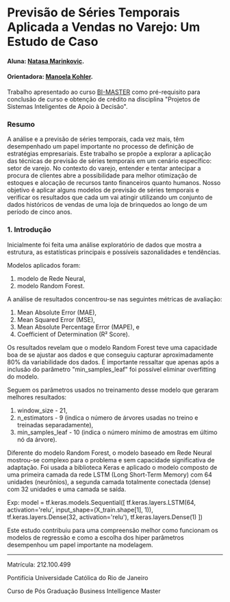  
# Previsão de Séries Temporais Aplicada a Vendas no Varejo: Um Estudo de Caso

#### Aluna: [Natasa Marinkovic](https://github.com/natasariobgd).
#### Orientadora: [Manoela Kohler](https://github.com/manoelakohler).

Trabalho apresentado ao curso [BI-MASTER](https://ica.puc-rio.ai/bi-master) como pré-requisito para conclusão de curso e obtenção de crédito na disciplina "Projetos de Sistemas Inteligentes de Apoio à Decisão".

### Resumo

A análise e a previsão de séries temporais, cada vez mais, têm desempenhado um papel importante no processo de definição de estratégias empresariais.
Este trabalho se propõe a explorar a aplicação das técnicas de previsão de séries temporais em um cenário específico: setor de varejo.
No contexto do varejo, entender e tentar antecipar a procura de clientes abre a possibilidade para melhor otimização de estoques e alocação de recursos tanto financeiros quanto humanos.
Nosso objetivo é aplicar alguns modelos de previsão de séries temporais e verificar os resultados que cada um vai atingir utilizando um conjunto de dados históricos de vendas de uma loja de brinquedos ao longo de um período de cinco anos.

   
### 1. Introdução

Inicialmente foi feita uma análise exploratório de dados que mostra a estrutura, as estatísticas principais e possíveis sazonalidades e tendências.

Modelos aplicados foram:

1.	modelo de Rede Neural,
2.	modelo Random Forest.

A análise de resultados concentrou-se nas seguintes métricas de avaliação:

1. Mean Absolute Error (MAE),
2. Mean Squared Error (MSE),
3. Mean Absolute Percentage Error (MAPE), e
4. Coefficient of Determination (R² Score).

Os resultados revelam que o modelo Random Forest teve uma capacidade boa de se ajustar aos dados e que conseguiu capturar aproximadamente 80% da variabilidade dos dados.
É importante ressaltar que apenas após a inclusão do parâmetro "min_samples_leaf" foi possível eliminar overfitting do modelo.

Seguem os parâmetros usados no treinamento desse modelo que geraram melhores resultados:

1. window_size - 21,
2. n_estimators - 9 (indica o número de árvores usadas no treino e treinadas separadamente),
3. min_samples_leaf - 10 (indica o número mínimo de amostras em último nó da árvore).

Diferente do modelo Random Forest, o modelo baseado em Rede Neural mostrou-se complexo para o problema e sem capacidade significativa de adaptação.
Foi usada a biblioteca Keras e aplicado o modelo composto de uma primeira camada da rede LSTM (Long Short-Term Memory) com 64 unidades (neurônios), a segunda camada totalmente conectada (dense) com 32 unidades e uma camada se saída.

Exp: model = tf.keras.models.Sequential([ tf.keras.layers.LSTM(64, activation='relu', input_shape=(X_train.shape[1], 1)), tf.keras.layers.Dense(32, activation='relu'), tf.keras.layers.Dense(1) ])

Este estudo contribuiu para uma compreensão melhor como funcionam os modelos de regressão e como a escolha dos hiper parâmetros desempenhou um papel importante na modelagem.

----------------------------------

Matrícula: 212.100.499

Pontifícia Universidade Católica do Rio de Janeiro

Curso de Pós Graduação Business Intelligence Master

